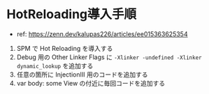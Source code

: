 #  HotReloading導入手順
- ref: https://zenn.dev/kalupas226/articles/ee015363625354

1. SPM で Hot Reloading を導入する
2. Debug 用の Other Linker Flags に `-Xlinker -undefined -Xlinker dynamic_lookup` を追加する
3. 任意の箇所に InjectionIII 用のコードを追加する
4. var body: some View の付近に毎回コードを追加する

